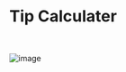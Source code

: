 # Tip Calculater 
<br>

![image](https://github.com/MohdHadi72/Tip-Calculator-/assets/154020781/be1ba48d-d9d5-4a9d-9f91-bfb3f80fd4ec)
